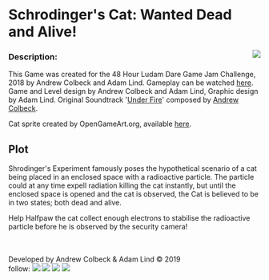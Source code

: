 # Schrodinger's Cat: Wanted Dead and Alive!
<img align="right" src="https://gdurl.com/kf4B">


### Description:
This Game was created for the 48 Hour Ludam Dare Game Jam Challenge, 2018 by Andrew Colbeck and Adam Lind.  Gameplay can be watched [here](https://www.youtube.com/watch?v=nipWLcaDr6M). Game and Level design by Andrew Colbeck and Adam Lind, Graphic design by Adam Lind.  Original Soundtrack '[Under Fire](https://soundcloud.com/user-892407710/under-fire)' composed by [Andrew Colbeck](https://soundcloud.com/user-892407710).  

Cat sprite created by OpenGameArt.org, available [here](https://opengameart.org/content/cat-dog-free-sprites).

## Plot
Shrodinger's Experiment famously poses the hypothetical scenario of a cat being placed in an enclosed space with a radioactive particle.  The particle could at any time expell radiation killing the cat instantly, but until the enclosed space is opened and the cat is observed, the Cat is believed to be in two states; both dead and alive.

Help Halfpaw the cat collect enough electrons to stabilise the radioactive particle before he is observed by the security camera!


<br><br>Developed by Andrew Colbeck & Adam Lind © 2019<br>
follow: 
[<img src="https://gdurl.com/vYH5">](https://github.com/AndrewColbeck)
[<img src="https://gdurl.com/xpGoe">](https://www.facebook.com/andrewtcolbeck)
[<img src="https://gdurl.com/FGea">](https://www.youtube.com/channel/UCG9CXPHtEN6zEz-KmLGFT2A)
[<img src="https://gdurl.com/f8fuk">](https://www.linkedin.com/in/andrewcolbeck)






